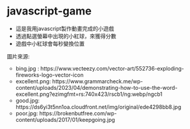 # javascript-game
<ul><li>這是我用javascript製作動畫完成的小遊戲</li>
<li>透過點選螢幕中出現的小紅球，來獲得分數</li>
<li>遊戲中小紅球會每秒變換位置</li></ul>

圖片來源:
<ul style="list-style-type:circle"><li>bing.jpg : https://www.vecteezy.com/vector-art/552736-exploding-fireworks-logo-vector-icon</li>
<li>excellent.png: https://www.grammarcheck.me/wp-content/uploads/2023/04/demonstrating-how-to-use-the-word-excellent.png?ezimgfmt=rs:740x423/rscb1/ng:webp/ngcb1</li>
<li>good.jpg: https://ds6yi3t5nn1oa.cloudfront.net/img/original/ede4298bb8.jpg</li>
<li>poor.jpg: https://brokenbutfree.com/wp-content/uploads/2017/01/keepgoing.jpg</li></ul>
